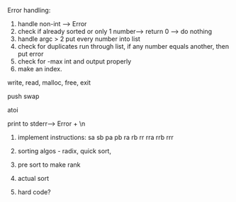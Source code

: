 Error handling:

1. handle non-int --> Error
2. check if already sorted or only 1 number--> return 0 --> do nothing
3. handle argc > 2 put every number into list
4. check for duplicates
	run through list, if any number equals another, then put error
5. check for -max int and output properly
6. make an index.


write, read, malloc, free, exit

push swap

atoi

print to stderr--> Error + \n

1. implement instructions:
sa
sb
pa
pb
ra
rb
rr
rra
rrb
rrr

2. sorting algos - radix, quick sort, 

3. pre sort to make rank

4. actual sort

5. hard code?
